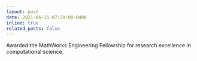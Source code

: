 ```yaml
---
layout: post
date: 2021-06-15 07:59:00-0400
inline: true
related_posts: false
---
```


Awarded the MathWorks Engineering Fellowship for research excellence in computational science. 